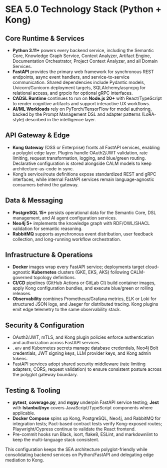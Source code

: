 # SEA 5.0 Technology Stack (Python + Kong)

## Core Runtime & Services

- **Python 3.11+** powers every backend service, including the Semantic Core, Knowledge Graph Service, Context Analyzer, Artifact Engine, Documentation Orchestrator, Project Context Analyzer, and all Domain Services.
- **FastAPI** provides the primary web framework for synchronous REST endpoints, async event handlers, and service-to-service communication. Shared dependencies include Pydantic models, Uvicorn/Gunicorn deployment targets, SQLAlchemy/asyncpg for relational access, and grpcio for optional gRPC interfaces.
- **CADSL Runtime** continues to run on **Node.js 20+** with React/TypeScript to render cognitive artifacts and support interactive UX workflows.
- **AI/ML Workloads** rely on PyTorch/TensorFlow for model authoring, backed by the Prompt Management DSL and adapter patterns (LoRA-style) described in the intelligence layer.

## API Gateway & Edge

- **Kong Gateway** (OSS or Enterprise) fronts all FastAPI services, enabling a polyglot edge layer. Plugins handle OAuth2/JWT validation, rate limiting, request transformation, logging, and blue/green routing. Declarative configuration is stored alongside CALM models to keep architecture-as-code in sync.
- Kong’s service/route definitions expose standardized REST and gRPC interfaces, while internal FastAPI services remain language-agnostic consumers behind the gateway.

## Data & Messaging

- **PostgreSQL 15+** persists operational data for the Semantic Core, DSL management, and AI agent configuration services.
- **Neo4j 5+** implements the knowledge graph with RDF/OWL/SHACL validation for semantic reasoning.
- **RabbitMQ** supports asynchronous event distribution, user feedback collection, and long-running workflow orchestration.

## Infrastructure & Operations

- **Docker** images wrap every FastAPI service; deployments target cloud-agnostic **Kubernetes** clusters (GKE, EKS, AKS) following CALM-governed topology definitions.
- **CI/CD** pipelines (GitHub Actions or GitLab CI) build container images, apply Kong configuration bundles, and execute blue/green or rolling releases.
- **Observability** combines Prometheus/Grafana metrics, ELK or Loki for structured JSON logs, and Jaeger for distributed tracing. Kong plugins emit edge telemetry to the same observability stack.

## Security & Configuration

- OAuth2/JWT, mTLS, and Kong plugin policies enforce authentication and authorization across FastAPI services.
- `.env` and Kubernetes secrets manage database credentials, Neo4j Bolt credentials, JWT signing keys, LLM provider keys, and Kong admin tokens.
- FastAPI services adopt shared security middleware (rate limiting adapters, CORS, request validation) to ensure consistent posture across the polyglot gateway boundary.

## Testing & Tooling

- **pytest**, **coverage.py**, and **mypy** underpin FastAPI service testing; **Jest** with **Istanbul/nyc** covers JavaScript/TypeScript components where applicable.
- **Docker Compose** spins up Kong, PostgreSQL, Neo4j, and RabbitMQ for integration tests; Pact-based contract tests verify Kong-exposed routes; Playwright/Cypress continue to validate the React frontend.
- Pre-commit hooks run Black, isort, flake8, ESLint, and markdownlint to keep the multi-language stack consistent.

This configuration keeps the SEA architecture polyglot-friendly while consolidating backend services on Python/FastAPI and delegating edge mediation to Kong.
